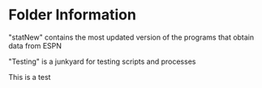 
# Folder Information
"statNew" contains the most updated version of the programs that obtain data from ESPN

"Testing" is a junkyard for testing scripts and processes

This is a test
